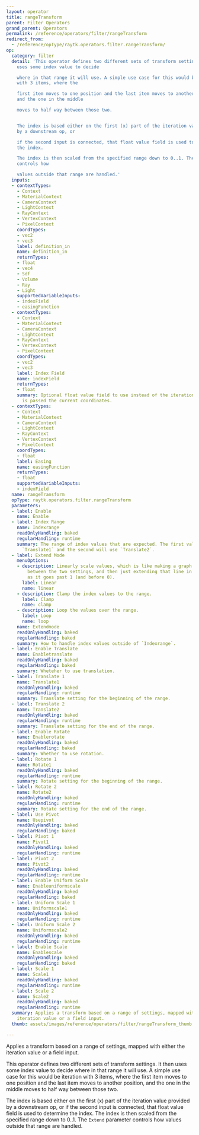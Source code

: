 ```yaml
---
layout: operator
title: rangeTransform
parent: Filter Operators
grand_parent: Operators
permalink: /reference/operators/filter/rangeTransform
redirect_from:
  - /reference/opType/raytk.operators.filter.rangeTransform/
op:
  category: filter
  detail: 'This operator defines two different sets of transform settings. It then
    uses some index value to decide

    where in that range it will use. A simple use case for this would be iteration
    with 3 items, where the

    first item moves to one position and the last item moves to another position,
    and the one in the middle

    moves to half way between those two.


    The index is based either on the first (x) part of the iteration value provided
    by a downstream op, or

    if the second input is connected, that float value field is used to determine
    the index.

    The index is then scaled from the specified range down to 0..1. The `Extend` parameter
    controls how

    values outside that range are handled.'
  inputs:
  - contextTypes:
    - Context
    - MaterialContext
    - CameraContext
    - LightContext
    - RayContext
    - VertexContext
    - PixelContext
    coordTypes:
    - vec2
    - vec3
    label: definition_in
    name: definition_in
    returnTypes:
    - float
    - vec4
    - Sdf
    - Volume
    - Ray
    - Light
    supportedVariableInputs:
    - indexField
    - easingFunction
  - contextTypes:
    - Context
    - MaterialContext
    - CameraContext
    - LightContext
    - RayContext
    - VertexContext
    - PixelContext
    coordTypes:
    - vec2
    - vec3
    label: Index Field
    name: indexField
    returnTypes:
    - float
    summary: Optional float value field to use instead of the iteration value. It
      is passed the current coordinates.
  - contextTypes:
    - Context
    - MaterialContext
    - CameraContext
    - LightContext
    - RayContext
    - VertexContext
    - PixelContext
    coordTypes:
    - float
    label: Easing
    name: easingFunction
    returnTypes:
    - float
    supportedVariableInputs:
    - indexField
  name: rangeTransform
  opType: raytk.operators.filter.rangeTransform
  parameters:
  - label: Enable
    name: Enable
  - label: Index Range
    name: Indexrange
    readOnlyHandling: baked
    regularHandling: runtime
    summary: The range of index values that are expected. The first value will use
      `Translate1` and the second will use `Translate2`.
  - label: Extend Mode
    menuOptions:
    - description: Linearly scale values, which is like making a graph with a line
        between the two settings, and then just extending that line in the same direction
        as it goes past 1 (and before 0).
      label: Linear
      name: linear
    - description: Clamp the index values to the range.
      label: Clamp
      name: clamp
    - description: Loop the values over the range.
      label: Loop
      name: loop
    name: Extendmode
    readOnlyHandling: baked
    regularHandling: baked
    summary: How to handle index values outside of `Indexrange`.
  - label: Enable Translate
    name: Enabletranslate
    readOnlyHandling: baked
    regularHandling: baked
    summary: Wheteher to use translation.
  - label: Translate 1
    name: Translate1
    readOnlyHandling: baked
    regularHandling: runtime
    summary: Translate setting for the beginning of the range.
  - label: Translate 2
    name: Translate2
    readOnlyHandling: baked
    regularHandling: runtime
    summary: Translate setting for the end of the range.
  - label: Enable Rotate
    name: Enablerotate
    readOnlyHandling: baked
    regularHandling: baked
    summary: Whether to use rotation.
  - label: Rotate 1
    name: Rotate1
    readOnlyHandling: baked
    regularHandling: runtime
    summary: Rotate setting for the beginning of the range.
  - label: Rotate 2
    name: Rotate2
    readOnlyHandling: baked
    regularHandling: runtime
    summary: Rotate setting for the end of the range.
  - label: Use Pivot
    name: Usepivot
    readOnlyHandling: baked
    regularHandling: baked
  - label: Pivot 1
    name: Pivot1
    readOnlyHandling: baked
    regularHandling: runtime
  - label: Pivot 2
    name: Pivot2
    readOnlyHandling: baked
    regularHandling: runtime
  - label: Enable Uniform Scale
    name: Enableuniformscale
    readOnlyHandling: baked
    regularHandling: baked
  - label: Uniform Scale 1
    name: Uniformscale1
    readOnlyHandling: baked
    regularHandling: runtime
  - label: Uniform Scale 2
    name: Uniformscale2
    readOnlyHandling: baked
    regularHandling: runtime
  - label: Enable Scale
    name: Enablescale
    readOnlyHandling: baked
    regularHandling: baked
  - label: Scale 1
    name: Scale1
    readOnlyHandling: baked
    regularHandling: runtime
  - label: Scale 2
    name: Scale2
    readOnlyHandling: baked
    regularHandling: runtime
  summary: Applies a transform based on a range of settings, mapped with either the
    iteration value or a field input.
  thumb: assets/images/reference/operators/filter/rangeTransform_thumb.png

---
```



Applies a transform based on a range of settings, mapped with either the iteration value or a field input.

This operator defines two different sets of transform settings. It then uses some index value to decide
where in that range it will use. A simple use case for this would be iteration with 3 items, where the
first item moves to one position and the last item moves to another position, and the one in the middle
moves to half way between those two.

The index is based either on the first (x) part of the iteration value provided by a downstream op, or
if the second input is connected, that float value field is used to determine the index.
The index is then scaled from the specified range down to 0..1. The `Extend` parameter controls how
values outside that range are handled.